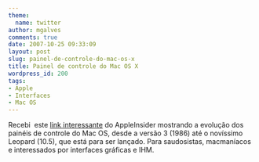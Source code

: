 ```yaml
---
theme:
  name: twitter
author: mgalves
comments: true
date: 2007-10-25 09:33:09
layout: post
slug: painel-de-controle-do-mac-os-x
title: Painel de controle do Mac OS X
wordpress_id: 200
tags:
- Apple
- Interfaces
- Mac OS
---
```


Recebi  este [link interessante](http://www.appleinsider.com/articles/07/10/24/road_to_mac_os_x_leopard_system_preferences.html&page=1) do AppleInsider mostrando a evolução dos painéis de controle do Mac OS, desde a versão 3 (1986) até o novíssimo Leopard (10.5), que está para ser lançado.  Para saudosistas, macmaníacos e interessados por interfaces gráficas e IHM.
